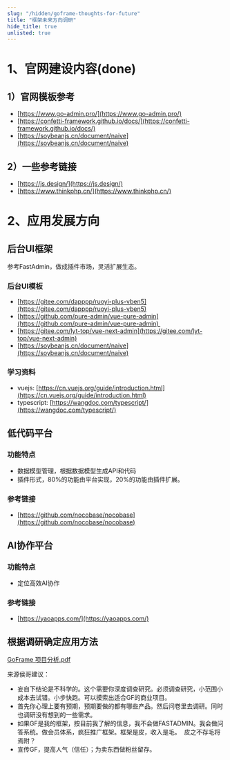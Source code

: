 ```yaml
---
slug: "/hidden/goframe-thoughts-for-future"
title: "框架未来方向调研"
hide_title: true
unlisted: true
---
```


# 1、官网建设内容(done)

## 1）官网模板参考

*   [https://www.go-admin.pro/](https://www.go-admin.pro/)
*   [https://confetti-framework.github.io/docs/](https://confetti-framework.github.io/docs/)
*   [https://soybeanjs.cn/document/naive](https://soybeanjs.cn/document/naive)

## 2）一些参考链接

*   [https://js.design/](https://js.design/)
*   [https://www.thinkphp.cn/](https://www.thinkphp.cn/)

# 2、应用发展方向

## 后台UI框架

参考FastAdmin，做成插件市场，灵活扩展生态。

### 后台UI模板

*   [https://gitee.com/dapppp/ruoyi-plus-vben5](https://gitee.com/dapppp/ruoyi-plus-vben5)
*   [https://github.com/pure-admin/vue-pure-admin](https://github.com/pure-admin/vue-pure-admin) 
*   [https://gitee.com/lyt-top/vue-next-admin](https://gitee.com/lyt-top/vue-next-admin)
*   [https://soybeanjs.cn/document/naive](https://soybeanjs.cn/document/naive)

### 学习资料

*   vuejs: [https://cn.vuejs.org/guide/introduction.html](https://cn.vuejs.org/guide/introduction.html)
*   typescript: [https://wangdoc.com/typescript/](https://wangdoc.com/typescript/)

## 低代码平台

### 功能特点

*   数据模型管理，根据数据模型生成API和代码
*   插件形式，80%的功能由平台实现，20%的功能由插件扩展。

### 参考链接

*   [https://github.com/nocobase/nocobase](https://github.com/nocobase/nocobase)

## AI协作平台

### 功能特点

*   定位高效AI协作

### 参考链接

*   [https://yaoapps.com/](https://yaoapps.com/)

## 根据调研确定应用方法

[GoFrame 项目分析.pdf](/attachments/GoFrame-analysis.pdf)

来源侯哥建议：

*   妄自下结论是不科学的。这个需要你深度调查研究。必须调查研究，小范围小成本去试错。小步快跑。可以摸索出适合GF的商业项目。
*   首先你心理上要有预期，预期要做的都有哪些产品。然后问卷里去调研。同时也调研没有想到的一些需求。
*   如果GF是我的框架，按目前我了解的信息，我不会做FASTADMIN。我会做问答系统。做会员体系，疯狂推广框架。框架是皮，收入是毛。  皮之不存毛将焉附？
*   宣传GF，提高人气（信任）；为卖东西做粉丝留存。

  

